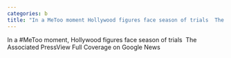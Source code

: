 ```yaml
---
categories: b
title: "In a MeToo moment Hollywood figures face season of trials  The Associated Press"
---
```

In a #MeToo moment, Hollywood figures face season of trials&nbsp;&nbsp;The Associated PressView Full Coverage on Google News